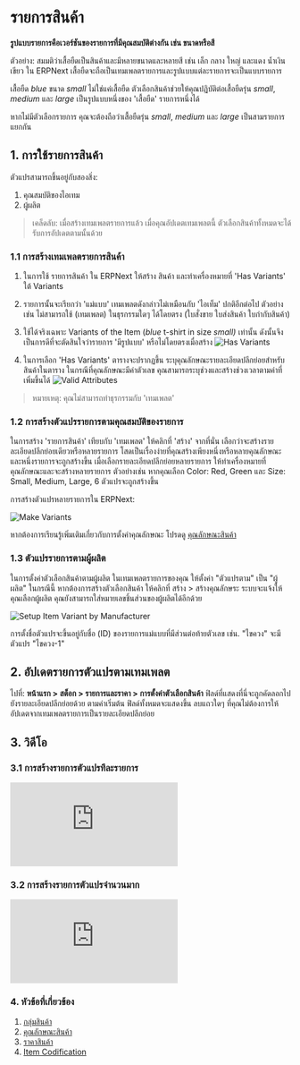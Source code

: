 <!-- add-breadcrumbs -->
# รายการสินค้า

**รูปแบบรายการคือเวอร์ชันของรายการที่มีคุณสมบัติต่างกัน เช่น ขนาดหรือสี**

ตัวอย่าง: สมมติว่าเสื้อยืดเป็นสินค้าและมีหลายขนาดและหลายสี เช่น เล็ก กลาง ใหญ่ และแดง น้ำเงิน เขียว ใน ERPNext เสื้อยืดจะถือเป็นเทมเพลตรายการและรูปแบบแต่ละรายการจะเป็นแบบรายการ

เสื้อยืด _blue_ ขนาด _small_ ไม่ใช่แค่เสื้อยืด ตัวเลือกสินค้าช่วยให้คุณปฏิบัติต่อเสื้อยืดรุ่น _small_, _medium_ และ _large_ เป็นรูปแบบหนึ่งของ 'เสื้อยืด' รายการหนึ่งได้

หากไม่มีตัวเลือกรายการ คุณจะต้องถือว่าเสื้อยืดรุ่น _small_, _medium_ และ _large_ เป็นสามรายการแยกกัน

## 1. การใช้รายการสินค้า

ตัวแปรสามารถขึ้นอยู่กับสองสิ่ง:

1. คุณสมบัติของไอเทม
1. ผู้ผลิต

> เคล็ดลับ: เมื่อสร้างเทมเพลตรายการแล้ว เมื่อคุณอัปเดตเทมเพลตนี้ ตัวเลือกสินค้าทั้งหมดจะได้รับการอัปเดตตามนั้นด้วย

### 1.1 การสร้างเทมเพลตรายการสินค้า

1. ในการใช้ รายการสินค้า ใน ERPNext ให้สร้าง สินค้า และทำเครื่องหมายที่ 'Has Variants' ใต้ Variants

1. รายการนั้นจะเรียกว่า 'แม่แบบ' เทมเพลตดังกล่าวไม่เหมือนกับ 'ไอเท็ม' ปกติอีกต่อไป ตัวอย่างเช่น ไม่สามารถใช้ (เทมเพลต) ในธุรกรรมใดๆ ได้โดยตรง (ใบสั่งขาย ใบส่งสินค้า ใบกำกับสินค้า)
 
1. ใช้ได้จริงเฉพาะ Variants of the Item (_blue_ t-shirt in size _small)_ เท่านั้น ดังนั้นจึงเป็นการดีที่จะตัดสินใจว่ารายการ 'มีรูปแบบ' หรือไม่โดยตรงเมื่อสร้าง
    <img class="screenshot" alt="Has Variants" src="{{docs_base_url}}/assets/img/stock/item-has-variants.png">

1. ในการเลือก 'Has Variants' ตารางจะปรากฏขึ้น ระบุคุณลักษณะรายละเอียดปลีกย่อยสำหรับสินค้าในตาราง ในกรณีที่คุณลักษณะมีค่าตัวเลข คุณสามารถระบุช่วงและสร้างช่วงเวลาตามค่าที่เพิ่มขึ้นได้
    <img class="screenshot" alt="Valid Attributes" src="{{docs_base_url}}/assets/img/stock/item-attributes.png">
> หมายเหตุ: คุณไม่สามารถทำธุรกรรมกับ 'เทมเพลต'

### 1.2 การสร้างตัวแปรรายการตามคุณสมบัติของรายการ
ในการสร้าง 'รายการสินค้า' เทียบกับ 'เทมเพลต' ให้คลิกที่ 'สร้าง' จากที่นั่น เลือกว่าจะสร้างรายละเอียดปลีกย่อยเดียวหรือหลายรายการ โสดเป็นเรื่องง่ายที่คุณสร้างเพียงหนึ่งหรือหลายคุณลักษณะและหนึ่งรายการจะถูกสร้างขึ้น เมื่อเลือกรายละเอียดปลีกย่อยหลายรายการ ให้ทำเครื่องหมายที่คุณลักษณะและจะสร้างหลายรายการ ตัวอย่างเช่น หากคุณเลือก Color: Red, Green และ Size: Small, Medium, Large, 6 ตัวแปรจะถูกสร้างขึ้น

การสร้างตัวแปรหลายรายการใน ERPNext:

<img class="screenshot" alt="Make Variants" src="{{docs_base_url}}/assets/img/stock/make-multiple-variants.png">

หากต้องการเรียนรู้เพิ่มเติมเกี่ยวกับการตั้งค่าคุณลักษณะ โปรดดู [คุณลักษณะสินค้า](/docs/user/manual/th/stock/item-attribute)

### 1.3 ตัวแปรรายการตามผู้ผลิต

ในการตั้งค่าตัวเลือกสินค้าตามผู้ผลิต ในเทมเพลตรายการของคุณ ให้ตั้งค่า "ตัวแปรตาม" เป็น "ผู้ผลิต"
ในกรณีนี้ หากต้องการสร้างตัวเลือกสินค้า ให้คลิกที่ สร้าง > สร้างคุณลักษระ ระบบจะแจ้งให้คุณเลือกผู้ผลิต คุณยังสามารถใส่หมายเลขชิ้นส่วนของผู้ผลิตได้อีกด้วย

<img class='screenshot' alt='Setup Item Variant by Manufacturer' src='{{docs_base_url}}/assets/img/stock/select-mfg-for-variant.png'>

การตั้งชื่อตัวแปรจะขึ้นอยู่กับชื่อ (ID) ของรายการแม่แบบที่มีส่วนต่อท้ายตัวเลข เช่น. "ไขควง" จะมีตัวแปร "ไขควง-1"

## 2. อัปเดตรายการตัวแปรตามเทมเพลต
ไปที่: **หน้าแรก > สต็อก > รายการและราคา > การตั้งค่าตัวเลือกสินค้า** ฟิลด์ที่แสดงที่นี่จะถูกคัดลอกไปยังรายละเอียดปลีกย่อยด้วย ตามค่าเริ่มต้น ฟิลด์ทั้งหมดจะแสดงขึ้น ลบแถวใดๆ ที่คุณไม่ต้องการให้อัปเดตจากเทมเพลตรายการเป็นรายละเอียดปลีกย่อย

## 3. วิดีโอ

### 3.1 การสร้างรายการตัวแปรทีละรายการ
<div class="embed-container">
    <iframe src="https://www.youtube.com/embed/kogIricF40I?rel=0" frameborder="0" allow="autoplay; encrypted-media" allowfullscreen>
    </iframe>
</div>

### 3.2 การสร้างรายการตัวแปรจำนวนมาก
<div class="embed-container">
    <iframe src="https://www.youtube.com/embed/SngZtDIMdiQ" frameborder="0" allow="autoplay; encrypted-media" allowfullscreen>
    </iframe>
</div>

### 4. หัวข้อที่เกี่ยวข้อง
1. [กลุ่มสินค้า](/docs/user/manual/th/stock/item-group)
1. [คุณลักษณะสินค้า](/docs/user/manual/th/stock/item-attribute)
1. [ราคาสินค้า](/docs/user/manual/th/stock/item-price)
1. [Item Codification](/docs/user/manual/th/stock/articles/item-codification)
